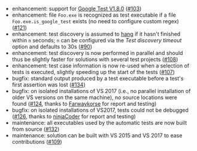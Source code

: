 * enhancement: support for [Google Test V1.8.0](https://github.com/google/googletest/issues/586) ([#103](https://github.com/csoltenborn/GoogleTestAdapter/issues/103))
* enhancement: file `Foo.exe` is recognized as test executable if a file `Foo.exe.is_google_test` exists (no need to configure custom regex) ([#121](https://github.com/csoltenborn/GoogleTestAdapter/issues/121))
* enhancement: test discovery is assumed to [hang](https://github.com/csoltenborn/GoogleTestAdapter/issues/84) if it hasn't finished within `n` seconds; `n` can be configured via the *Test discovery timeout* option and defaults to 30s  ([#90](https://github.com/csoltenborn/GoogleTestAdapter/issues/90))
* enhancement: test discovery is now performed in parallel and should thus be slightly faster for solutions with several test projects ([#108](https://github.com/csoltenborn/GoogleTestAdapter/issues/108))
* enhancement: test case information is now re-used when a selection of tests is executed, slightly speeding up the start of the tests ([#107](https://github.com/csoltenborn/GoogleTestAdapter/issues/107))
* bugfix: standard output produced by a test executable before a test's first assertion was lost ([#134](https://github.com/csoltenborn/GoogleTestAdapter/issues/134))
* bugfix: on isolated installations of VS 2017 (i.e., no parallel installation of older VS versions on the same machine), no source locations were found ([#124](https://github.com/csoltenborn/GoogleTestAdapter/issues/124), thanks to [Farwaykorse](https://github.com/Farwaykorse) for report and testing)
* bugfix: on isolated installations of VS2017, tests could not be debugged ([#126](https://github.com/csoltenborn/GoogleTestAdapter/issues/126), thanks to [ninjaCoder](https://github.com/ninjaCoder) for report and testing)
* maintenance: all executables used by the automatic tests are now built from source ([#132](https://github.com/csoltenborn/GoogleTestAdapter/issues/132))
* maintenance: solution can be built with VS 2015 and VS 2017 to ease contributions ([#109](https://github.com/csoltenborn/GoogleTestAdapter/issues/109))